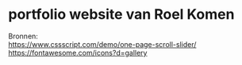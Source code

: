 # portfolio website van Roel Komen

Bronnen:<br />
https://www.cssscript.com/demo/one-page-scroll-slider/ <br />
https://fontawesome.com/icons?d=gallery
